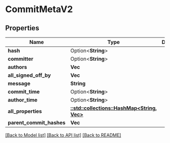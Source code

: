# CommitMetaV2

## Properties

Name | Type | Description | Notes
------------ | ------------- | ------------- | -------------
**hash** | Option<**String**> |  | [optional]
**committer** | Option<**String**> |  | [optional]
**authors** | **Vec<String>** |  | 
**all_signed_off_by** | **Vec<String>** |  | 
**message** | **String** |  | 
**commit_time** | Option<**String**> |  | [optional]
**author_time** | Option<**String**> |  | [optional]
**all_properties** | [**::std::collections::HashMap<String, Vec<String>>**](array.md) |  | 
**parent_commit_hashes** | **Vec<String>** |  | 

[[Back to Model list]](../README.md#documentation-for-models) [[Back to API list]](../README.md#documentation-for-api-endpoints) [[Back to README]](../README.md)


